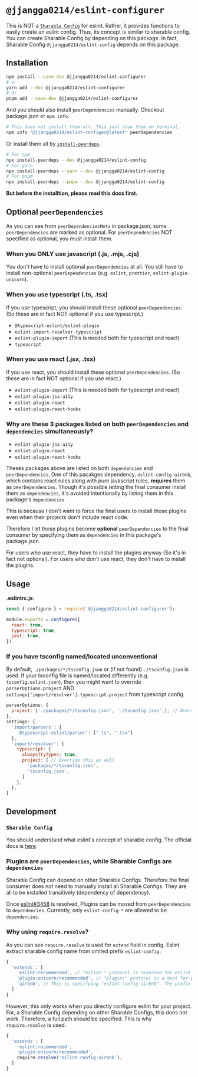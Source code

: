 # `@jjangga0214/eslint-configurer`

This is NOT a [`Sharable Config`](https://eslint.org/docs/latest/developer-guide/shareable-configs) for eslint.
Rather, it provides functions to easily create an eslint config.
Thus, its concept is similar to sharable config.
You can create Sharable Config by depending on this package.
In fact, Sharable Config `@jjangga0214/eslint-config` depends on this package.

## Installation

```sh
npm install --save-dev @jjangga0214/eslint-configurer
# or
yarn add --dev @jjangga0214/eslint-configurer
# or
pnpm add --save-dev @jjangga0214/eslint-configurer
```

And you should also install `peerDependencies` manually.
Checkout package.json or `npm info`.

```sh
# This does not install them all. This just show them on terminal.
npm info "@jjangga0214/eslint-configer@latest" peerDependencies
```

Or install them all by [`install-peerdeps`](https://openbase.com/js/install-peerdeps/documentation).

```sh
# For npm
npx install-peerdeps --dev @jjangga0214/eslint-config
# For yarn
npx install-peerdeps --yarn --dev @jjangga0214/eslint-config
# For pnpm
npx install-peerdeps --pnpm --dev @jjangga0214/eslint-config
```

**But before the installtion, please read this docs first.**

## Optional `peerDependencies`

As you can see from `peerDependenciesMeta` in package.json, some `peerDependencies` are marked as optional. For `peerDependencies` NOT specified as optional, you must install them.

### When you ONLY use javascript (.js, .mjs, .cjs)

You don't have to install optional `peerDependencies` at all.
You still have to install non-optional `peerDependencies` (e.g. `eslint`, `prettier`, `eslint-plugin-unicorn`).

### When you use typescript (.ts, .tsx)

If you use typescript, you should install these optional `peerDependencies`.
(So these are in fact NOT optional if you use typescript.)

- `@typescript-eslint/eslint-plugin`
- `eslint-import-resolver-typescript`
- `eslint-plugin-import` (This is needed both for typescript and react)
- `typescript`

### When you use react (.jsx, .tsx)

If you use react, you should install these optional `peerDependencies`.
(So these are in fact NOT optional if you use react.)

- `eslint-plugin-import` (This is needed both for typescript and react)
- `eslint-plugin-jsx-a11y`
- `eslint-plugin-react`
- `eslint-plugin-react-hooks`

### Why are these 3 packages listed on both `peerDependencies` and `dependencies` simultaneously?

- `eslint-plugin-jsx-a11y`
- `eslint-plugin-react`
- `eslint-plugin-react-hooks`

Theses packages above are listed on both `dependencies` and `peerDependencies`.
One of this pacakges dependency, `eslint-config-airbnb`, which contains react rules along with pure javascript rules, **requires** them as `peerDependencies`.
Though it's possible letting the final consumer install them as `dependencies`, it's avoided intentionally by listing them in this package's `dependencies`.

This is because I don't want to force the final users to install those plugins even when their projects don't include react code.

Therefore I let those plugins become **optional** `peerDependencies` to the final consumer by specifying them as `dependencies` in this package's package.json.

For users who use react, they have to install the plugins anyway (So it's in fact not optional).
For users who don't use react, they don't have to install the plugins.

## Usage

**.eslintrc.js**:

```js
const { configure } = require('@jjangga0214/eslint-configurer');

module.exports = configure({
  react: true,
  typescript: true,
  jest: true,
})
```

### If you have tsconfig named/located unconventional

By default, `./packages/*/tsconfig.json` or (if not found) `./tsconfig.json` is used. If your tsconfig file is named/located differently (e.g. `tsconfig.eslint.json`), then you might want to override `parserOptions.project` AND `settings['import/resolver'].typescript.project` from typescript config.

```js
parserOptions: {  
  project: ['./packages/*/tsconfig.json', './tsconfig.json',], // Override it
},
settings: {
  'import/parsers': {
    '@typescript-eslint/parser': [".ts", ".tsx"]
  },
  'import/resolver': {
    typescript: {
      alwaysTryTypes: true,
      project: [ // Override this as well
        'packages/*/tsconfig.json',
        'tsconfig.json',
      ]
    },
  },
}
```

## Development

### `Sharable Config`

You should understand what eslint's concept of sharable config.
The official docs is [here](https://eslint.org/docs/developer-guide/shareable-configs).

### Plugins are `peerDependencies`, while Sharable Configs are `dependencies`

Sharable Config can depend on other Sharable Configs. Therefore the final consumer does not need to manually install all Sharable Configs. They are all to be installed transitively (dependency of dependency).

Once [eslint#3458](https://github.com/eslint/eslint/issues/3458) is resolved, Plugins can be moved from `peerDependencies` to `dependencies`. Currently, only `eslint-config-*` are allowed to be `dependencies`.

### Why using `require.resolve`?

As you can see `require.resolve` is used for `extend` field in config.
Eslint extract sharable config name from omited  prefix `eslint-config`.

```js
{
  'extends': [
    'eslint:recommended', // "eslint:" protocol is reserved for eslint itself 
    'plugin:unicorn/recommended', // "plugin:" protocol is a must for plugins
    'airbnb', // This is specifying "eslint-config-airbnb". The prefix "eslint-config" can be ommitted.
  ]
}
```

However, this only works when you directly configure eslint for your project.
For, a Sharable Config depending on other Sharable Configs, this does not work.
Therefore, a full path should be specified.
This is why `require.resolve` is used.

```js
{
  'extends': [
    'eslint:recommended',
    'plugin:unicorn/recommended',
    require.resolve('eslint-config-airbnb'), 
  ]
}
```
